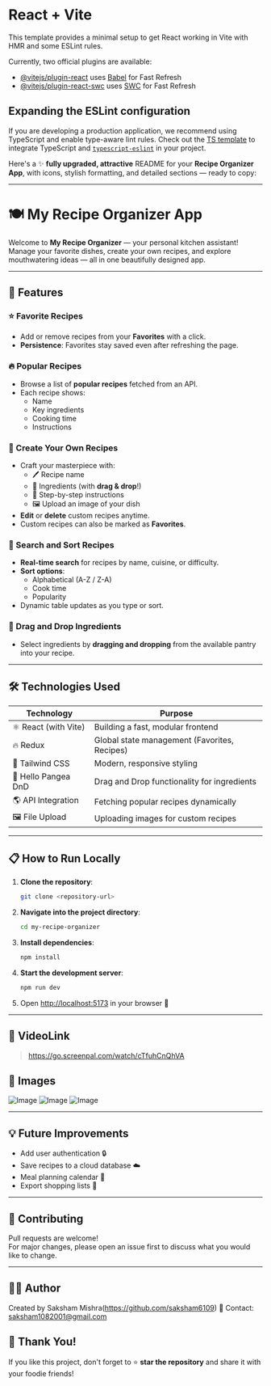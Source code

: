 
# React + Vite

This template provides a minimal setup to get React working in Vite with HMR and some ESLint rules.

Currently, two official plugins are available:

- [@vitejs/plugin-react](https://github.com/vitejs/vite-plugin-react/blob/main/packages/plugin-react/README.md) uses [Babel](https://babeljs.io/) for Fast Refresh
- [@vitejs/plugin-react-swc](https://github.com/vitejs/vite-plugin-react-swc) uses [SWC](https://swc.rs/) for Fast Refresh

## Expanding the ESLint configuration

If you are developing a production application, we recommend using TypeScript and enable type-aware lint rules. Check out the [TS template](https://github.com/vitejs/vite/tree/main/packages/create-vite/template-react-ts) to integrate TypeScript and [`typescript-eslint`](https://typescript-eslint.io) in your project.

Here's a ✨ **fully upgraded, attractive** README for your **Recipe Organizer App**, with icons, stylish formatting, and detailed sections — ready to copy:

---

# 🍽️ My Recipe Organizer App

Welcome to **My Recipe Organizer** — your personal kitchen assistant!  
Manage your favorite dishes, create your own recipes, and explore mouthwatering ideas — all in one beautifully designed app.

---

## 🚀 Features

### ⭐ Favorite Recipes
- Add or remove recipes from your **Favorites** with a click.
- **Persistence**: Favorites stay saved even after refreshing the page.
  
### 🔥 Popular Recipes
- Browse a list of **popular recipes** fetched from an API.
- Each recipe shows:
  - Name
  - Key ingredients
  - Cooking time
  - Instructions

### 📝 Create Your Own Recipes
- Craft your masterpiece with:
  - 🖊️ Recipe name
  - 🥕 Ingredients (with **drag & drop**!)
  - 📖 Step-by-step instructions
  - 🖼️ Upload an image of your dish
- **Edit** or **delete** custom recipes anytime.
- Custom recipes can also be marked as **Favorites**.

### 🔎 Search and Sort Recipes
- **Real-time search** for recipes by name, cuisine, or difficulty.
- **Sort options**:
  - Alphabetical (A-Z / Z-A)
  - Cook time
  - Popularity
- Dynamic table updates as you type or sort.


### 🧲 Drag and Drop Ingredients
- Select ingredients by **dragging and dropping** from the available pantry into your recipe.

---

## 🛠️ Technologies Used

| Technology       | Purpose                                |
|------------------|----------------------------------------|
| ⚛️ React (with Vite) | Building a fast, modular frontend       |
| 🔥 Redux           | Global state management (Favorites, Recipes) |
| 🎨 Tailwind CSS    | Modern, responsive styling             |
| 🛞 Hello Pangea DnD  | Drag and Drop functionality for ingredients |
| 🌎 API Integration | Fetching popular recipes dynamically   |
| 🖼️ File Upload     | Uploading images for custom recipes    |

---

## 📋 How to Run Locally

1. **Clone the repository**:
   ```bash
   git clone <repository-url>
   ```

2. **Navigate into the project directory**:
   ```bash
   cd my-recipe-organizer
   ```

3. **Install dependencies**:
   ```bash
   npm install
   ```

4. **Start the development server**:
   ```bash
   npm run dev
   ```

5. Open [http://localhost:5173](http://localhost:5173) in your browser 🚀

---

## 📸 VideoLink

>https://go.screenpal.com/watch/cTfuhCnQhVA

## 📸 Images

![Image](https://github.com/user-attachments/assets/44a2e73c-4fe0-475c-ba7d-53e73cf6c399)
![Image](https://github.com/user-attachments/assets/64238405-d775-47c6-812e-02d297e46882)
![Image](https://github.com/user-attachments/assets/dbb01458-d985-4e67-8acf-d699f18d8249)

---

## 💡 Future Improvements

- Add user authentication 🔒
- Save recipes to a cloud database ☁️
- Meal planning calendar 📅
- Export shopping lists 🛒

---

## 🤝 Contributing

Pull requests are welcome!  
For major changes, please open an issue first to discuss what you would like to change.

---
## 🧑‍💻 Author

Created by Saksham Mishra(https://github.com/saksham6109)
📧 Contact: saksham1082001@gmail.com


## 🧡 Thank You!

If you like this project, don't forget to ⭐ **star the repository** and share it with your foodie friends!

